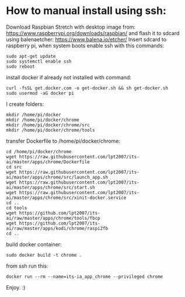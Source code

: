 # How to manual install using ssh:
Download Raspbian Stretch with desktop image from:
https://www.raspberrypi.org/downloads/raspbian/
and flash it to sdcard using balenaetcher:
https://www.balena.io/etcher/
Insert sdcard to raspberry pi, when system boots enable ssh with this commands:
```
sudo apt-get update
sudo systemctl enable ssh
sudo reboot
```
install docker if already not installed with command:
```
curl -fsSL get.docker.com -o get-docker.sh && sh get-docker.sh
sudo usermod -aG docker pi
```
I create folders:
```
mkdir /home/pi/docker
mkdir /home/pi/docker/chrome
mkdir /home/pi/docker/chrome/src
mkdir /home/pi/docker/chrome/tools
```
transfer Dockerfile to /home/pi/docker/chrome:
```
cd /home/pi/docker/chrome
wget https://raw.githubusercontent.com/lpt2007/its-ai/master/apps/chrome/Dockerfile
cd src
wget https://raw.githubusercontent.com/lpt2007/its-ai/master/apps/chrome/src/launch_app.sh
wget https://raw.githubusercontent.com/lpt2007/its-ai/master/apps/chrome/src/start.sh
wget https://raw.githubusercontent.com/lpt2007/its-ai/master/apps/chrome/src/xinit-docker.service
cd ..
cd tools
wget https://github.com/lpt2007/its-ai/raw/master/apps/chrome/tools/fbcp
wget https://github.com/lpt2007/its-ai/raw/master/apps/kodi/chrome/raspi2fb
cd ..
```
build docker container:
```
sudo docker build -t chrome .
```

from ssh run this:
```
docker run --rm --name=its-ia_app_chrome --privileged chrome

```

Enjoy. :)
